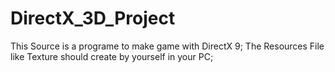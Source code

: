 # DirectX_3D_Project
This Source is a programe to make game with DirectX 9;
The Resources File like Texture should create by yourself in your PC;
